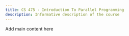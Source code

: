 ```yaml
---
title: CS 475 - Introduction To Parallel Programming
description: Informative description of the course
---
```


Add main content here